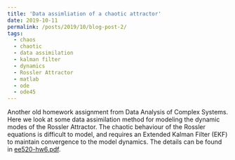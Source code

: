 ```yaml
---
title: 'Data assimliation of a chaotic attractor'
date: 2019-10-11
permalink: /posts/2019/10/blog-post-2/
tags:
  - chaos
  - chaotic
  - data assimilation
  - kalman filter
  - dynamics
  - Rossler Attractor
  - matlab
  - ode
  - ode45
---
```

 Another old homework assignment from Data Analysis of Complex Systems. Here we look at some data assimilation method for modeling the dynamic modes of the Rossler Attractor. The chaotic behaviour of the Rossler equations is difficult to model, and requires an Extended Kalman Filter (EKF) to maintain convergence to the model dynamics. The details can be found in [ee520-hw6.pdf](http://mackkv.github.io/files/ee520-hw6.pdf).
